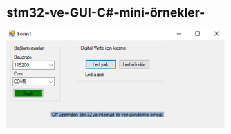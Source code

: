 # stm32-ve-GUI-C#-mini-örnekler-

![github-medium](https://github.com/enescelikk54/stm32-ve-GUI-C-mini-rnekler-/blob/main/1.%20c%23.PNG)
